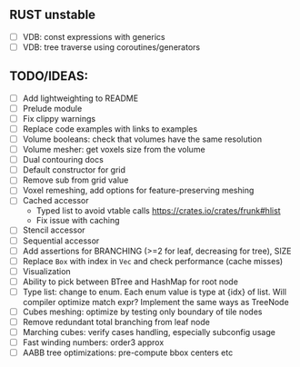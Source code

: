 ## RUST unstable
 - [ ] VDB: const expressions with generics
 - [ ] VDB: tree traverse using coroutines/generators

## TODO/IDEAS:
- [ ] Add lightweighting to README
- [ ] Prelude module
- [ ] Fix clippy warnings
- [ ] Replace code examples with links to examples
- [ ] Volume booleans: check that volumes have the same resolution
- [ ] Volume mesher: get voxels size from the volume
- [ ] Dual contouring docs
- [ ] Default constructor for grid
- [ ] Remove sub from grid value
- [ ] Voxel remeshing, add options for feature-preserving meshing
- [ ] Cached accessor
    - Typed list to avoid vtable calls https://crates.io/crates/frunk#hlist
    - Fix issue with caching
- [ ] Stencil accessor
- [ ] Sequential accessor
- [ ] Add assertions for BRANCHING (>=2 for leaf, decreasing for tree), SIZE
- [ ] Replace `Box` with index in `Vec` and check performance (cache misses)
- [ ] Visualization
- [ ] Ability to pick between BTree and HashMap for root node
- [ ] Type list: change to enum. Each enum value is type at {idx} of list. Will compiler optimize match expr? Implement the same ways as TreeNode
- [ ] Cubes meshing: optimize by testing only boundary of tile nodes
- [ ] Remove redundant total branching from leaf node
- [ ] Marching cubes: verify cases handling, especially subconfig usage
- [ ] Fast winding numbers: order3 approx
- [ ] AABB tree optimizations: pre-compute bbox centers etc
